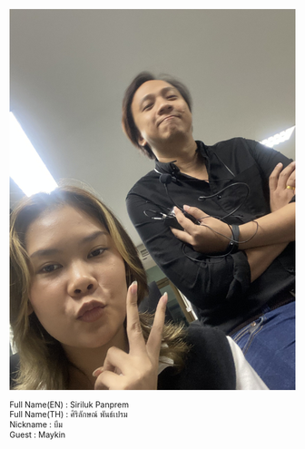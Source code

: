 ![alt text for screen readers](IMG_2821.jpg "Text to show on mouseover")

Full Name(EN) : Siriluk Panprem  
Full Name(TH) : ศิริลักษณ์ พันธ์เปรม  
Nickname : บีม  
Guest : Maykin  

